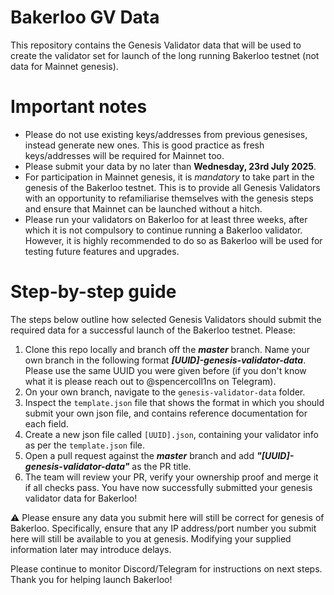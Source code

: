 # Bakerloo GV Data
This repository contains the Genesis Validator data that will be used to create the validator set for launch of the long running Bakerloo testnet (not data for Mainnet genesis).

# Important notes

- Please do not use existing keys/addresses from previous genesises, instead generate new ones. This is good practice as fresh keys/addresses will be required for Mainnet too. 
- Please submit your data by no later than **Wednesday, 23rd July 2025**.
- For participation in Mainnet genesis, it is *mandatory* to take part in the genesis of the Bakerloo testnet. This is to provide all Genesis Validators with an opportunity to refamiliarise themselves with the genesis steps and ensure that Mainnet can be launched without a hitch.
- Please run your validators on Bakerloo for at least three weeks, after which it is not compulsory to continue running a Bakerloo validator. However, it is highly recommended to do so as Bakerloo will be used for testing future features and upgrades.

# Step-by-step guide
The steps below outline how selected Genesis Validators should submit the required data for a successful launch of the Bakerloo testnet. Please:

1. Clone this repo locally and branch off the ***master*** branch. Name your own branch in the following format ***[UUID]-genesis-validator-data***. Please use the same UUID you were given before (if you don't know what it is please reach out to @spencercoll1ns on Telegram).
2. On your own branch, navigate to the `genesis-validator-data` folder.
3. Inspect the `template.json` file that shows the format in which you should submit your own json file, and contains reference documentation for each field.
4. Create a new json file called `[UUID].json`, containing your validator info as per the `template.json` file.
5. Open a pull request against the ***master*** branch and add ***"[UUID]-genesis-validator-data"*** as the PR title.
6. The team will review your PR, verify your ownership proof and merge it if all checks pass. You have now successfully submitted your genesis validator data for Bakerloo!

⚠️ Please ensure any data you submit here will still be correct for genesis of Bakerloo. Specifically, ensure that any IP address/port number you submit here will still be available to you at genesis. Modifying your supplied information later may introduce delays.

Please continue to monitor Discord/Telegram for instructions on next steps. Thank you for helping launch Bakerloo!
